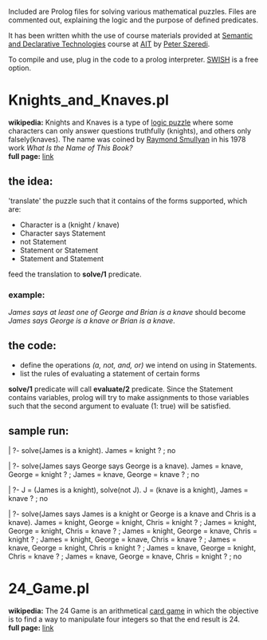 Included are Prolog files for solving various mathematical puzzles. Files are commented out, explaining the logic and the purpose of defined predicates. <br/>

It has been written whith the use of course materials provided at [Semantic and Declarative Technologies](http://cs.bme.hu/~szeredi/ait/) course at [AIT](https://www.ait-budapest.com/) by [Peter Szeredi](http://cs.bme.hu/~szeredi/). <br/>


To compile and use, plug in the code to a prolog interpreter. [SWISH](http://swish.swi-prolog.org/) is a free option.

# Knights_and_Knaves.pl

**wikipedia:** Knights and Knaves is a type of [logic puzzle](https://en.wikipedia.org/wiki/Logic_puzzle) where some characters can only answer questions truthfully (knights), and others only falsely(knaves). The name was coined by [Raymond Smullyan](https://en.wikipedia.org/wiki/Raymond_Smullyan) in his 1978 work *What Is the Name of This Book?* <br/>
**full page:** [link](https://en.wikipedia.org/wiki/Knights_and_Knaves)

## the idea:

'translate' the puzzle such that it contains of the forms supported, which are:

* Character is a (knight / knave)
* Character says Statement
* not Statement
* Statement or Statement
* Statement and Statement

feed the translation to **solve/1** predicate.

### example:

*James says at least one of George and Brian is a knave* should become *James says George is a knave or Brian is a knave*.

## the code:

* define the operations *(a, not, and, or)* we intend on using in Statements.
* list the rules of evaluating a statement of certain forms

**solve/1** predicate will call **evaluate/2** predicate. Since the Statement contains variables, prolog will try to make assignments to those variables such that the second argument to evaluate (1: true) will be satisfied.

## sample run:

| ?- solve(James is a knight).
James = knight ? ;
no

| ?- solve(James says George says George is a knave).
James = knave,
George = knight ? ;
James = knave,
George = knave ? ;
no

| ?- J = (James is a knight), solve(not J).
J = (knave is a knight),
James = knave ? ;
no

| ?- solve(James says James is a knight or George is a knave and Chris is a knave).
James = knight,
George = knight,
Chris = knight ? ;
James = knight,
George = knight,
Chris = knave ? ;
James = knight,
George = knave,
Chris = knight ? ;
James = knight,
George = knave,
Chris = knave ? ;
James = knave,
George = knight,
Chris = knight ? ;
James = knave,
George = knight,
Chris = knave ? ;
James = knave,
George = knave,
Chris = knight ? ;
no

# 24_Game.pl

**wikipedia:** The 24 Game is an arithmetical [card game](https://en.wikipedia.org/wiki/Card_game) in which the objective is to find a way to manipulate four integers so that the end result is 24. <br/>
**full page:** [link](https://en.wikipedia.org/wiki/24_Game)
